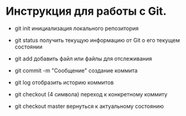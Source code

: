 # Инструкция для работы с Git.

* git init инициализация локального репозитория

* git status получить текущую информацию от Git о его текущем состоянии

* git add добавить файл или файлы для отслеживания

* git commit -m "Сooбщение" создание коммита

* git log отобразить историю коммитов

* git checkout (4 символа) переход к конкретному коммиту
* git checkout master вернуться к актуальному состоянию